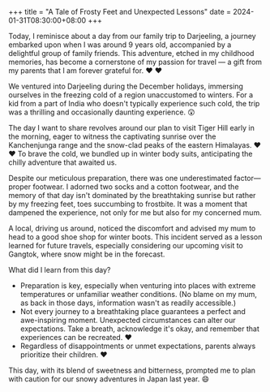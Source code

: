 +++
title = "A Tale of Frosty Feet and Unexpected Lessons"
date = 2024-01-31T08:30:00+08:00
+++



Today, I reminisce about a day from our family trip to Darjeeling, a journey embarked upon when I was around 9 years old, accompanied by a delightful group of family friends. This adventure, etched in my childhood memories, has become a cornerstone of my passion for travel — a gift from my parents that I am forever grateful for. ❤️ ❤️

We ventured into Darjeeling during the December holidays, immersing ourselves in the freezing cold of a region unaccustomed to winters. For a kid from a part of India who doesn't typically experience such cold, the trip was a thrilling and occasionally daunting experience. 😲

The day I want to share revolves around our plan to visit Tiger Hill early in the morning, eager to witness the captivating sunrise over the Kanchenjunga range and the snow-clad peaks of the eastern Himalayas. ❤️ ❤️ To brave the cold, we bundled up in winter body suits, anticipating the chilly adventure that awaited us.

Despite our meticulous preparation, there was one underestimated factor—proper footwear. I adorned two socks and a cotton footwear, and the memory of that day isn't dominated by the breathtaking sunrise but rather by my freezing feet, toes succumbing to frostbite. It was a moment that dampened the experience, not only for me but also for my concerned mum.

A local, driving us around, noticed the discomfort and advised my mum to head to a good shoe shop for winter boots. This incident served as a lesson learned for future travels, especially considering our upcoming visit to Gangtok, where snow might be in the forecast.

What did I learn from this day?

- Preparation is key, especially when venturing into places with extreme temperatures or unfamiliar weather conditions. (No blame on my mum, as back in those days, information wasn't as readily accessible.)
- Not every journey to a breathtaking place guarantees a perfect and awe-inspiring moment. Unexpected circumstances can alter our expectations. Take a breath, acknowledge it's okay, and remember that experiences can be recreated. ❤️
- Regardless of disappointments or unmet expectations, parents always prioritize their children. ❤️


This day, with its blend of sweetness and bitterness, prompted me to plan with caution for our snowy adventures in Japan last year. 😄